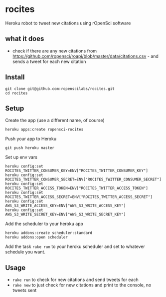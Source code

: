 rocites
==========

Heroku robot to tweet new citations using rOpenSci software

## what it does

* check if there are any new citations from <https://github.com/ropensci/roapi/blob/master/data/citations.csv> - and sends a tweet for each new citation

## Install

```
git clone git@github.com:ropenscilabs/rocites.git
cd rocites
```

## Setup

Create the app (use a different name, of course)

```
heroku apps:create ropensci-rocites
```

Push your app to Heroku

```
git push heroku master
```

Set up env vars

```
heroku config:set ROCITES_TWITTER_CONSUMER_KEY=ENV["ROCITES_TWITTER_CONSUMER_KEY"]
heroku config:set ROCITES_TWITTER_CONSUMER_SECRET=ENV["ROCITES_TWITTER_CONSUMER_SECRET"]
heroku config:set ROCITES_TWITTER_ACCESS_TOKEN=ENV["ROCITES_TWITTER_ACCESS_TOKEN"]
heroku config:set ROCITES_TWITTER_ACCESS_SECRET=ENV["ROCITES_TWITTER_ACCESS_SECRET"]
heroku config:set AWS_S3_WRITE_ACCESS_KEY=ENV["AWS_S3_WRITE_ACCESS_KEY"]
heroku config:set AWS_S3_WRITE_SECRET_KEY=ENV["AWS_S3_WRITE_SECRET_KEY"]
```

Add the scheduler to your heroku app

```
heroku addons:create scheduler:standard
heroku addons:open scheduler
```

Add the task ```rake run``` to your heroku scheduler and set to whatever schedule you want.


## Usage

- `rake run` to check for new citations and send tweets for each
- `rake new` to just check for new citations and print to the console, no tweets sent


